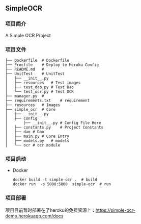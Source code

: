## SimpleOCR

### 项目简介

A Simple OCR Project

### 项目文件

~~~
├── Dockerfile	# Dockerfile
├── Procfile	# Deploy to Heroku Config
├── README.md	#
├── UnitTest	# UnitTest
│   ├── __init__.py
│   ├── resources	# Test images
│   ├── test_dao.py	# Test Dao
│   └── test_ocr.py	# Test OCR
├── manager.py	#
├── requirements.txt	# requirement
├── resources	# Images
├── simple_ocr	# Core
│   ├── __init__.py
│   ├── config
│   	├── __init__.py	# Config File Here
│   ├── constants.py	# Project Constants
│   ├── dao	# Dao
│   ├── main.py	# Core Entry
│   ├── models.py	# models
│   └── ocr	# ocr module
~~~

### 项目启动

- Docker

  ```
  docker build -t simple-ocr .	# build
  docker run  -p 5000:5000  simple-ocr	# run
  ```

### 项目部署

项目目前暂时部署在了heroku的免费资源上：https://simple-ocr-demo.herokuapp.com/docs